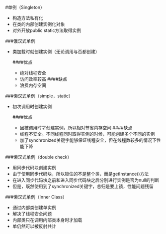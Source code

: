 #单例（Singleton）
+ 构造方法私有化
+ 在类的内部创建实例化对象
+ 对外开放public static方法取得实例

###饿汉式单例
+ 类加载时就创建实例（无论调用与否都创建）

    ####优点
    + 绝对线程安全
    + 访问效率较高
    ####缺点
    + 浪费内存空间


###懒汉式单例（simple，static）
+ 初次调用时创建实例

    ####优点
    + 因被调用时才创建实例，所以相对节省内存空间
    ####缺点
    + 线程不安全。不同线程同时取得实例的时候，可能创建多个不同的实例
    + 加了synchronized关键字能够保证线程安全，但在线程数较多的情况下性能下降
    
 
 ###懒汉式单例（double check）
 + 用同步代码块创建实例
 + 由于使用同步代码块，所以锁住的不是整个类，而是getInstance()方法
 + 在进入同步代码块之前和进入同步代码块之后分别进行实例是否为null的判断
 + 但是，既然使用到了synchronized关键字，总归是要上锁，性能问题残留
 
  ###懒汉式单例（Inner Class）
 + 通过内部类创建单实例
 + 解决了线程安全问题
 + 内部类只在调用内部类本身时才加载
 + 单仍然可以被反射共计